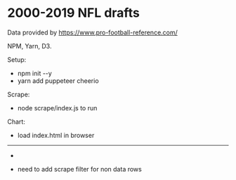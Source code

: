 # 2000-2019 NFL drafts

Data provided by https://www.pro-football-reference.com/

NPM, Yarn, D3.

Setup:
- npm init --y
- yarn add puppeteer cheerio

Scrape:
- node scrape/index.js to run

Chart:
- load index.html in browser


---

*
- need to add scrape filter for non data rows 